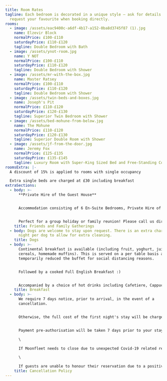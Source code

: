 ```yaml
---
title: Room Rates
tagline: Each bedroom is decorated in a unique style — ask for details and
  request your favourite when booking directly.
rooms:
  - image: /assets/eac9400c-a6df-4b17-a152-0ba8d3745f87 (1).jpg
    name: Elzevir Block
    normalPrice: £100-£110
    saturdayPrice: £110-£120
    tagline: Double Bedroom with Bath
  - image: /assets/ynot-room.jpg
    name: Y NOT
    normalPrice: £100-£110
    saturdayPrice: £110-£120
    tagline: Double Bedroom with Shower
  - image: /assets/mr-with-the-box.jpg
    name: Master Ratsey
    normalPrice: £100-£110
    saturdayPrice: £110-£120
    tagline: Double Bedroom with Shower
  - image: /assets/twin-beds-and-boxes.jpg
    name: Joseph's Pit
    normalPrice: £110-£120
    saturdayPrice: £120-£130
    tagline: Superior Twin Bedroom with Shower
  - image: /assets/bed-mohune-from-below.jpg
    name: The Mohune
    normalPrice: £110-£120
    saturdayPrice: £120-£130
    tagline: Superior Double Room with Shower
  - image: /assets/jf-from-the-door.jpg
    name: Jeremy Fox
    normalPrice: £125-£135
    saturdayPrice: £135-£145
    tagline: Luxury Room with Super-King Sized Bed and Free-Standing Copper Bath
roomsExtra: |-
  A discount of 15% is applied to rooms with single occupancy

  Extra single beds are charged at £30 including breakfast
extraSections:
  - body: >-
      **Private Hire of the Guest House**


      Accommodation consisting of 6 En-Suite Bedrooms, Private Hire of the Breakfast Room, Pool Room and Bar. Breakfast included for all guests - £700 per night (minimum stay 2 nights)


      Perfect for a group holiday or family reunion! Please call us directly for more information. Dogs welcome.
    title: Friends and Family Gatherings
  - body: Dogs are welcome to stay upon request. There is an extra charge of £6 per
      night per dog to allow for extra cleaning.
    title: Dogs
  - body: >-
      Continental breakfast is available (including fruit, yoghurt, juice,
      cereals, homemade muffins). This is served on a per table basis as we have
      temporarily reduced the buffet for social distancing reasons. 


      Followed by a cooked Full English Breakfast :)


      Accompanied by a choice of hot drinks including Cafetiere, Cappuccino, Hot Chocolate or Tea.
    title: Breakfast
  - body: >-
      We require 7 days notice, prior to arrival, in the event of a
      cancellation.


      Otherwise, the full cost of the first night's stay will be chargeable. 


      Payment pre-authorisation will be taken 7 days prior to your stay. \

      \

      If Moonfleet needs to close due to unexpected Covid-19 related restrictions, no charges will be made.\

      \

      If guests are unable to honour their reservation due to a positive Covid-19 test, the reservation will be cancelled free of charge. Proof will be required, otherwise the 7 day cancellation policy still stands.
    title: Cancellation Policy
---
```

